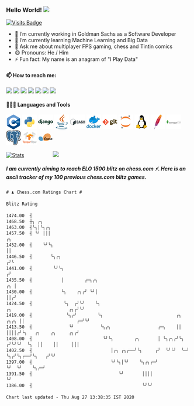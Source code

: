   ### Hello World!  <img src="https://github.com/sciencepal/sciencepal/blob/master/assets/Hi.gif" width="29px">
  [![Visits Badge](https://badges.pufler.dev/visits/sciencepal/sciencepal)](https://badges.pufler.dev/visits/sciencepal/sciencepal)
  
  - 🔭 I’m currently working in Goldman Sachs as a Software Developer
  - 🌱 I’m currently learning Machine Learning and Big Data
  - 💬 Ask me about multiplayer FPS gaming, chess and Tintin comics
  - 😄 Pronouns: He / Him
  - ⚡ Fun fact: My name is an anagram of "I Play Data"
  
  #### 📫 How to reach me:   
  [<img src="https://upload.wikimedia.org/wikipedia/commons/8/83/Steam_icon_logo.svg" width="3.5%"/>](https://steamcommunity.com/id/mongocds/)
  [<img src="https://github.com/sciencepal/sciencepal/blob/master/assets/discord-round.svg" width="3.5%"/>](https://discord.gg/MnUUbHe)
  [<img src="https://img.icons8.com/color/48/000000/twitter.png" width="3.5%"/>](https://twitter.com/sciencepal)
  [<img src="https://img.icons8.com/color/48/000000/linkedin.png" width="3.5%"/>](https://www.linkedin.com/in/adityapal1/)
  [<img src="https://img.icons8.com/fluent/48/000000/facebook-new.png" width="3.5%"/>](https://www.facebook.com/sciencepal/)
  [<img src="https://img.icons8.com/fluent/48/000000/instagram-new.png" width="3.5%"/>](https://www.instagram.com/aditya_sciencepal/)
  <a href="mailto:aditya.pal.science@gmail.com"> <img src="https://img.icons8.com/fluent/48/000000/gmail.png" width="3.5%"/> </a>
  
  #### 👨🏻‍💻 Languages and Tools <br />
  <code><img height="40" src="https://raw.githubusercontent.com/github/explore/80688e429a7d4ef2fca1e82350fe8e3517d3494d/topics/cpp/cpp.png"></code>
  <code><img height="40" src="https://raw.githubusercontent.com/github/explore/80688e429a7d4ef2fca1e82350fe8e3517d3494d/topics/python/python.png"></code>
  <code><img height="40" src="https://raw.githubusercontent.com/github/explore/80688e429a7d4ef2fca1e82350fe8e3517d3494d/topics/django/django.png"></code>
  <code><img height="40" src="https://raw.githubusercontent.com/github/explore/80688e429a7d4ef2fca1e82350fe8e3517d3494d/topics/java/java.png"></code>
  <code><img height="40" src="https://raw.githubusercontent.com/github/explore/80688e429a7d4ef2fca1e82350fe8e3517d3494d/topics/bash/bash.png"></code>
  <code><img height="40" src="https://raw.githubusercontent.com/github/explore/80688e429a7d4ef2fca1e82350fe8e3517d3494d/topics/docker/docker.png"></code>
  <code><img height="40" src="https://raw.githubusercontent.com/github/explore/80688e429a7d4ef2fca1e82350fe8e3517d3494d/topics/git/git.png"></code>
  <code><img height="40" src="https://raw.githubusercontent.com/github/explore/80688e429a7d4ef2fca1e82350fe8e3517d3494d/topics/jupyter-notebook/jupyter-notebook.png"></code>
  <code><img height="40" src="https://raw.githubusercontent.com/github/explore/80688e429a7d4ef2fca1e82350fe8e3517d3494d/topics/linux/linux.png"></code>
  <code><img height="40" src="https://raw.githubusercontent.com/github/explore/80688e429a7d4ef2fca1e82350fe8e3517d3494d/topics/maven/maven.png"></code>
  <code><img height="40" src="https://raw.githubusercontent.com/github/explore/80688e429a7d4ef2fca1e82350fe8e3517d3494d/topics/mongodb/mongodb.png"></code>
  <code><img height="40" src="https://raw.githubusercontent.com/github/explore/80688e429a7d4ef2fca1e82350fe8e3517d3494d/topics/postgresql/postgresql.png"></code>
  <code><img height="40" src="https://raw.githubusercontent.com/github/explore/80688e429a7d4ef2fca1e82350fe8e3517d3494d/topics/tensorflow/tensorflow.png"></code>
  <code><img height="40" src="https://raw.githubusercontent.com/github/explore/80688e429a7d4ef2fca1e82350fe8e3517d3494d/topics/scikit-learn/scikit-learn.png"></code>
  
  [![Stats](https://github-readme-stats.vercel.app/api?username=sciencepal&show_icons=true&theme=radical)](https://github-readme-stats.vercel.app/api?username=sciencepal&show_icons=true&theme=radical)&nbsp; &nbsp; &nbsp; &nbsp; &nbsp; &nbsp; &nbsp; &nbsp; &nbsp; &nbsp; <img src="https://github.com/sciencepal/sciencepal/blob/master/assets/saved.gif" width="195">
  
  ##### I am currently aiming to reach ELO 1500 blitz on chess.com ⚡. Here is an ascii tracker of my 100 previous chess.com blitz games.

  ```
  # ♟︎ Chess.com Ratings Chart #
  
  Blitz Rating

 1474.00  ┤
 1468.50  ┼╮ ╭╮
 1463.00  ┤╰╮│╰╮╭╮
 1457.50  ┤ ╰╯ │││                                                                                          ╭╮
 1452.00  ┤    ╰╯╰╮                                                                                         ││
 1446.50  ┤       ╰╮╭╮                                                                                     ╭╯╰
 1441.00  ┤        ╰╯╰╮                                                                                   ╭╯
 1435.50  ┤           │        ╭─╮╭╮                                                                   ╭╮ │
 1430.00  ┤           ╰╮    ╭╮╭╯ ╰╯│                                                                   ││╭╯
 1424.50  ┤            ╰╮  ╭╯╰╯    ╰╮                                       ╭╮                      ╭╮╭╯╰╯
 1419.00  ┤             ╰╮╭╯        ╰╮                            ╭╮   ╭╮╭╮ ││                    ╭─╯╰╯
 1413.50  ┤              ╰╯          ╰╮╭╮                  ╭─╮    ││   ││││╭╯╰╮   ╭╮    ╭╮     ╭╮╭╯
 1408.00  ┤                           ╰╯╰╮        ╭╮       │ ╰╮╭╮╭╯╰╮ ╭╯╰╯╰╯  ╰╮  ││    ││     │││
 1402.50  ┤                              │╭╮ ╭╮╭──╯╰╮     ╭╯  ╰╯╰╯  ╰─╯        ╰╮╭╯╰╮╭──╯╰╮   ╭╯╰╯
 1397.00  ┤                              ╰╯╰╮│╰╯    ╰╮╭╮╭─╯                     ╰╯  ╰╯    ╰╮╭─╯
 1391.50  ┤                                 ╰╯       ││││                                  ╰╯
 1386.00  ┤                                          ╰╯╰╯

Chart last updated - Thu Aug 27 13:38:35 IST 2020  
  ```
  
